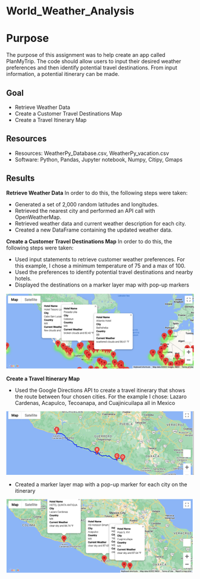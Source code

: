 # World_Weather_Analysis
# **Purpose**
The purpose of this assignment was to help create an app called PlanMyTrip. The code should allow users to input their desired weather preferences and then identify potential travel destinations. From input information, a potential itinerary can be made.

## **Goal**
- Retrieve Weather Data
- Create a Customer Travel Destinations Map
- Create a Travel Itinerary Map

## **Resources**
- Resources: WeatherPy_Database.csv, WeatherPy_vacation.csv
- Software: Python, Pandas, Jupyter notebook, Numpy, Citipy, Gmaps

## **Results**

**Retrieve Weather Data**
In order to do this, the following steps were taken:
- Generated a set of 2,000 random latitudes and longitudes.
- Retrieved the nearest city and performed an API call with OpenWeatherMap.
- Retrieved weather data and current weather description for each city.
- Created a new DataFrame containing the updated weather data.

**Create a Customer Travel Destinations Map**
In order to do this, the following steps were taken:
- Used input statements to retrieve customer weather preferences. For this example, I chose a minimum temperature of 75 and a max of 100.
- Used the preferences to identify potential travel destinations and nearby hotels. 
- Displayed the destinations on a marker layer map with pop-up markers

![map_of_locations](Vacation_Search/WeatherPy_vacation_map.png)

**Create a Travel Itinerary Map**
- Used the Google Directions API to create a travel itinerary that shows the route between four chosen cities. For the example I chose: Lazaro Cardenas, Acapulco, Tecoanapa, and Cuajinicuilapa all in Mexico

![Map](Vacation_Itinerary/WeatherPy_travel_map.png)

- Created a marker layer map with a pop-up marker for each city on the itinerary

![Markers](Vacation_Itinerary/WeatherPy_travel_map_markers.png)
